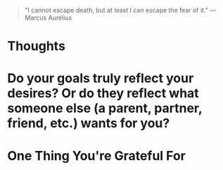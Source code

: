 
> \"I cannot escape death, but at least I can escape the fear of it.\" — Marcus Aurelius

# Thoughts

# Do your goals truly reflect your desires? Or do they reflect what someone else (a parent, partner, friend, etc.) wants for you?

# One Thing You're Grateful For

